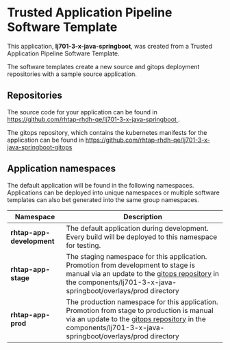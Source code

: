# Trusted Application Pipeline Software Template

This application, **lj701-3-x-java-springboot**, was created from a Trusted Application Pipeline Software Template.

The software templates create a new source and gitops deployment repositories with a sample source application. 

## Repositories

The source code for your application can be found in [https://github.com/rhtap-rhdh-qe/lj701-3-x-java-springboot ](https://github.com/rhtap-rhdh-qe/lj701-3-x-java-springboot ).
 
The gitops repository, which contains the kubernetes manifests for the application can be found in 
[https://github.com/rhtap-rhdh-qe/lj701-3-x-java-springboot-gitops ](https://github.com/rhtap-rhdh-qe/lj701-3-x-java-springboot-gitops ) 

## Application namespaces 

The default application will be found in the following namespaces. Applications can be deployed into unique namespaces or multiple software templates can also bet generated into the same group namespaces.  

|  Namespace   |  Description   |  
| -------- | -------- |   
| **rhtap-app-development** | The default application during development. Every build will be deployed to this namespace for testing. | 
| **rhtap-app-stage** | The staging namespace for this application. Promotion from development to stage is manual via an update to the [gitops repository](https://github.com/rhtap-rhdh-qe/lj701-3-x-java-springboot-gitops ) in the components/lj701-3-x-java-springboot/overlays/prod directory |  
| **rhtap-app-prod** | The production namespace for this application. Promotion from stage to production is manual via an update to the [gitops repository](https://github.com/rhtap-rhdh-qe/lj701-3-x-java-springboot-gitops ) in the components/lj701-3-x-java-springboot/overlays/prod directory | 